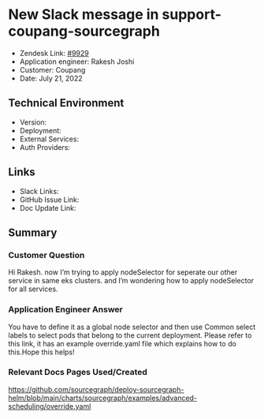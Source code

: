 
# New Slack message in support-coupang-sourcegraph <!-- Ticket Title  Hint: include keywords to make it searchable -->

- Zendesk Link: [#9929](https://sourcegraph.zendesk.com/agent/tickets/9929)
- Application engineer: Rakesh Joshi
- Customer: Coupang <!-- Redact if this contains personally identifying information -->
- Date: July 21, 2022

<!-- Data populated from integration, speak to Ben Gordon or Michael Bali if not working -->
<!-- During Internal team trial, fill missing data manually (we are waiting for all data to sync) -->

## Technical Environment
- Version: ​
- Deployment:
- External Services:
- Auth Providers:


## Links
<!-- Data for application engineer manual entry -->
- Slack Links:
- GitHub Issue Link:
- Doc Update Link:

## Summary
### Customer Question

Hi Rakesh.
now I’m trying to apply nodeSelector for seperate our other service in same eks clusters.
and I’m wondering how to apply nodeSelector for all services.

### Application Engineer Answer

You have to define it as a global node selector and then use Common select labels to select pods that belong to the current deployment. Please refer to this link, it has an example override.yaml file which explains how to do this.Hope this helps!

### Relevant Docs Pages Used/Created

https://github.com/sourcegraph/deploy-sourcegraph-helm/blob/main/charts/sourcegraph/examples/advanced-scheduling/override.yaml

<!-- Once complete, upload a copy to https://github.com/sourcegraph/support-tools-internal/tree/main/resolved-tickets as a .md file -->
<!-- Name the file 9929.md -->
